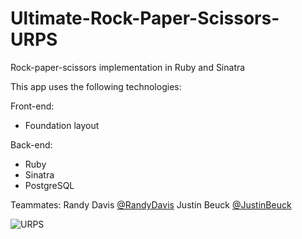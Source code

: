 Ultimate-Rock-Paper-Scissors-URPS
=================================

Rock-paper-scissors implementation in Ruby and Sinatra

This app uses the following technologies:

Front-end:
* Foundation layout

Back-end:
* Ruby
* Sinatra
* PostgreSQL

Teammates:
Randy Davis [@RandyDavis](https://github.com/RandyDavis)
Justin Beuck [@JustinBeuck](https://github.com/JustinBeuck)

![URPS](http://i.imgur.com/OVsI2EY.png)
